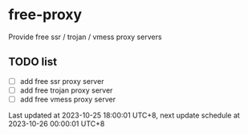 
# free-proxy
Provide free ssr / trojan / vmess proxy servers


## TODO list
- [ ] add free ssr proxy server
- [ ] add free trojan proxy server
- [ ] add free vmess proxy server

Last updated at 2023-10-25 18:00:01 UTC+8, next update schedule at 2023-10-26 00:00:01 UTC+8

